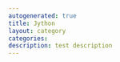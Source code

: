 ```yaml
---
autogenerated: true
title: Jython
layout: category
categories: 
description: test description
---
```


